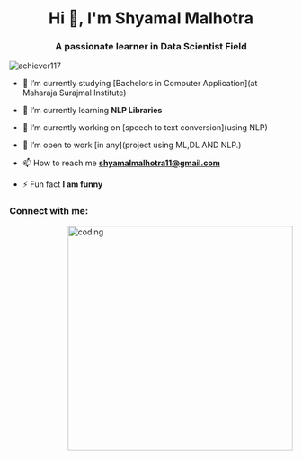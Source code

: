 <h1 align="center">Hi 👋, I'm Shyamal Malhotra</h1>
<h3 align="center">A passionate learner in Data Scientist Field</h3>

<p align="left"> <img src="https://komarev.com/ghpvc/?username=achiever117&label=Profile%20views&color=0e75b6&style=flat" alt="achiever117" /> </p>

- 🔭 I’m currently studying [Bachelors in Computer Application](at Maharaja Surajmal Institute)

- 🌱 I’m currently learning **NLP Libraries**

- 👯 I’m currently working on [speech to text conversion](using NLP)

- 🤝 I’m open to work [in any](project using ML,DL AND NLP.)

- 📫 How to reach me **shyamalmalhotra11@gmail.com**

- ⚡ Fun fact **I am funny**

<h3 align="left">Connect with me:</h3>
<img align="right" alt="coding" width="400" src="https://user-images.githubusercontent.com/55389276/140866485-8fb1c876-9a8f-4d6a-98dc-08c4981eaf70.gif">
<p align="left">
</p>


